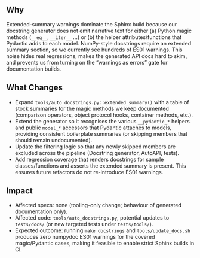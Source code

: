 ## Why
Extended-summary warnings dominate the Sphinx build because our docstring generator does
not emit narrative text for either (a) Python magic methods (``__eq__``, ``__iter__`` …)
or (b) the helper attributes/functions that Pydantic adds to each model. NumPy-style
docstrings require an extended summary section, so we currently see hundreds of ES01
warnings. This noise hides real regressions, makes the generated API docs hard to skim, and
prevents us from turning on the “warnings as errors” gate for documentation builds.

## What Changes
- Expand `tools/auto_docstrings.py::extended_summary()` with a table of stock summaries for
  the magic methods we keep documented (comparison operators, object protocol hooks,
  container methods, etc.).
- Extend the generator so it recognises the various ``__pydantic_*`` helpers and public
  ``model_*`` accessors that Pydantic attaches to models, providing consistent boilerplate
  summaries (or skipping members that should remain undocumented).
- Update the filtering logic so that any newly skipped members are excluded across the
  pipeline (Docstring generator, AutoAPI, tests).
- Add regression coverage that renders docstrings for sample classes/functions and asserts
  the extended summary is present. This ensures future refactors do not re-introduce ES01
  warnings.

## Impact
- Affected specs: none (tooling-only change; behaviour of generated documentation only).
- Affected code: `tools/auto_docstrings.py`, potential updates to `tests/docs/` (or new
  targeted tests under `tests/tools/`).
- Expected outcome: running `make docstrings` and `tools/update_docs.sh` produces zero
  numpydoc ES01 warnings for the covered magic/Pydantic cases, making it feasible to enable
  strict Sphinx builds in CI.

